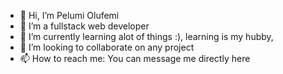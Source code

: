 - 👋 Hi, I’m Pelumi Olufemi
- 👀 I’m a fullstack web developer
- 🌱 I’m currently learning alot of things :), learning is my hubby, 
- 💞️ I’m looking to collaborate on any project
- 📫 How to reach me: You can message me directly here

<!---
PeluMike/PeluMike is a ✨ special ✨ repository because its `README.md` (this file) appears on your GitHub profile.
You can click the Preview link to take a look at your changes.
--->
